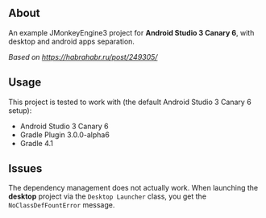 ## About

An example JMonkeyEngine3 project for **Android Studio 3 Canary 6**, with desktop and android apps separation.

*Based on https://habrahabr.ru/post/249305/*

## Usage

This project is tested to work with (the default Android Studio 3 Canary 6 setup):
 - Android Studio 3 Canary 6
 - Gradle Plugin 3.0.0-alpha6
 - Gradle 4.1
 
## Issues

The dependency management does not actually work. When launching the **desktop** project via the `Desktop Launcher` class, you get the `NoClassDefFountError` message.